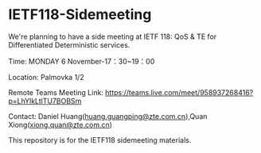 # IETF118-Sidemeeting

We're planning to have a side meeting at IETF 118:  QoS & TE for Differentiated Deterministic services.

Time: MONDAY 6 November-17：30~19：00

Location: Palmovka 1/2

Remote Teams Meeting Link: https://teams.live.com/meet/958937268416?p=LhYlkLtlTU7BOBSm

Contact: Daniel Huang(huang.guangping@zte.com.cn),Quan Xiong(xiong.quan@zte.com.cn)

This repository is for the IETF118 sidemeeting materials.
